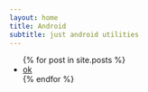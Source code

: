 ```yaml
---
layout: home
title: Android
subtitle: just android utilities
---
```

<ul>
  {% for post in site.posts %}
     <li>
       <a href="{{ post.url }}">ok</a>
     </li> 
   {% endfor %}
</ul>
